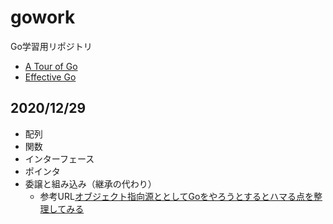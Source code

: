# gowork
Go学習用リポジトリ

* [A Tour of Go](https://go-tour-jp.appspot.com/list)
* [Effective Go](https://golang.org/doc/effective_go.html)

## 2020/12/29
* 配列
* 関数
* インターフェース
* ポインタ
* 委譲と組み込み（継承の代わり）
  * 参考URL[オブジェクト指向源ととしてGoをやろうとするとハマる点を整理してみる](https://qiita.com/sonatard/items/2b4b70694fd680f6297c)
